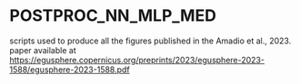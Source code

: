 # POSTPROC_NN_MLP_MED
scripts used to produce all the figures published in the Amadio et al., 2023. paper available at https://egusphere.copernicus.org/preprints/2023/egusphere-2023-1588/egusphere-2023-1588.pdf
